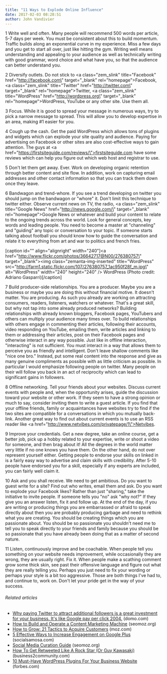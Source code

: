 ```yaml
---
title: "11 Ways to Explode Online Influence"
date: 2017-02-03 08:28:51
author: John Vandivier
---
```




1 Write well and often. Many people will recommend 500 words per article, 5-7 days per week. You must be consistent about this to build momentum. Traffic builds along an exponential curve in my experience. Miss a few days and you get to start all over, just like hitting the gym. Writing well means understanding and appealing to your audience as well as technically writing with good grammar, word choice and what have you, so that the audience can better understand you.

2 Diversify outlets. Do not stick to <a class=\"zem_slink\" title=\"Facebook\" href=\"http://facebook.com\" target=\"_blank\" rel=\"homepage\">Facebook</a>, <a class=\"zem_slink\" title=\"Twitter\" href=\"http://twitter.com\" target=\"_blank\" rel=\"homepage\">Twitter</a>, <a class=\"zem_slink\" title=\"WordPress\" href=\"http://wordpress.org\" target=\"_blank\" rel=\"homepage\">WordPress,</a> YouTube or any other site. Use them all.

3 Focus. While it is good to spread your message in numerous ways, try to pick a narrow message to spread. This will allow you to develop expertise in an area, making #1 easier for you.

4 Cough up the cash. Get the paid WordPress which allows tons of plugins and widgets which can explode your site quality and audience. Paying for advertising on Facebook or other sites are also cost-effective ways to gain attention. The guys at <a href=\"https://firstsiteguide.com/reviews/\">firstsiteguide.com</a> have some reviews which can help you figure out which web host and registrar to use.

5 Don't let them get away. Ever. Work on developing organic retention through better content and site flow. In addition, work on capturing email addresses and other contact information so that you can track them down once they leave.

6 Bandwagon and trend-whore. If you see a trend developing on twitter you should jump on the bandwagon or \"whore\" it. Don't limit this technique to twitter either. Observe current news on TV, the radio, <a class=\"zem_slink\" title=\"Google News\" href=\"http://news.google.com/\" target=\"_blank\" rel=\"homepage\">Google News</a> or whatever and build your content to relate to the ongoing trends across the world. Look for general concepts, key words and leading people. You need to become a master at \"channeling\" and \"guiding\" any topic or conversation to your topic. If someone starts talking about football you should know how to guide the conversation and relate it to everything from art and war to politics and french fries.

[caption id=\"\" align=\"alignright\" width=\"240\"]<a href=\"http://www.flickr.com/photos/36642717@N00/276380757\" target=\"_blank\"><img class=\"zemanta-img-inserted\" title=\"WordPress\" src=\"http://farm1.static.flickr.com/107/276380757_1ac950f28f_m.jpg\" alt=\"WordPress\" width=\"240\" height=\"240\" /></a> WordPress (Photo credit: Adriano Gasparri)[/caption]

7 Build producer-side relationships. You are a producer. Maybe you are a business or maybe you are doing this without financial motive. It doesn't matter. You are producing. As such you already are working on attracting consumers, readers, listeners, watchers or whatever. That's a great skill, but why not tap into some already produced networks? Building relationships with already known bloggers, Facebook pages, YouTubers and others can multiply your audience many times over. To build relationships with others engage in commenting their articles, following their accounts, video responding on YouTube, emailing them, write articles and linking to them or addressing their articles, post on their Facebook pages and otherwise interact in any way possible. Just like in offline interaction, \"interacting\" is not sufficient. You must interact in a way that allows them to perceive you as friendly and intelligent. Don't leave shallow comments like \"nice one bro.\" Instead, put some real content into the response and give as many genuine compliments as possible with as little criticism as possible. In particular I would emphasize following people on twitter. Many people on their will follow you back in an act of reciprocity which can lead to significant gains in followers.

8 Offline networking. Tell your friends about your websites. Discuss current events with people and, when the opportunity arises, guide the discussion toward your website or other work. If they seem to have a strong opinion or much to say, consider inviting them to write a guest article. If you find that your offline friends, family or acquaintances have websites try to find if the two sites are compatible for a conversations in which you mutually back-link. Another great way to find out about current events is to use an RSS reader like <a href=\"http://www.netvibes.com/privatepage/1\">Netvibes</a>.

9 Improve your credentials. Get a new degree, take an online course, get a better job, pick up a hobby related to your expertise, write or shoot a video for someone, and then brag about it! All the degrees in the world matter very little if no one knows you have them. On the other hand, do not over represent yourself either. Getting people to endorse your skills on linked in is a fairly easy way to advertise and claim skills with credibility. After 5-10 people have endorsed you for a skill, especially if any experts are included, you can fairly well claim it.

10 Ask and you shall receive. We need to get ambitious. Do you want to guest write for a site? Find out who writes, email them and ask. Do you want to explode your Facebook likes? Rather than just \"sharing,\" take the initiative to invite people. If someone tells you \"no\" ask \"why not?\" If they give you an answer listen, fix it and follow up. At the end of the day, if you are writing or producing things you are embarrassed or afraid to speak directly about then you are probably producing garbage and need to rethink what you are creating. You should be creating things which you are passionate about. You should be so passionate you shouldn't need me to tell you to speak directly to your friends and family because you should be so passionate that you have already been doing that as a matter of second nature.

11 Listen, continuously improve and be coachable. When people tell you something on your website needs improvement, while occasionally they are wrong, they are usually right. Fix it. When people make a scathing comment grow some thick skin, see past their offensive language and figure out what they are really telling you. Perhaps you just need to fix your wording or perhaps your style is a bit too aggressive. Those are both things I've had to, and continue to, work on. Don't let your pride get in the way of your success.
<h6 class=\"zemanta-related-title\" style=\"font-size: 1em;\">Related articles</h6>
<ul class=\"zemanta-article-ul\">
 	<li class=\"zemanta-article-ul-li\"><a href=\"http://www.domo.com/blog/2013/01/why-paying-twitter-to-attract-additional-followers-is-a-great-investment-for-your-business-its-like-google-pay-per-click-2004/\" target=\"_blank\">Why paying Twitter to attract additional followers is a great investment for your business. It's like Google pay per click 2004.</a> (domo.com)</li>
 	<li class=\"zemanta-article-ul-li\"><a href=\"http://www.seomoz.org/blog/how-to-build-and-operate-a-content-marketing-machine\" target=\"_blank\">How to Build and Operate a Content Marketing Machine</a> (seomoz.org)</li>
 	<li class=\"zemanta-article-ul-li\"><a href=\"http://moz.com/blog/how-to-grow-21-tactics-to-acquire-customers\" target=\"_blank\">How to Grow: 21 Tactics to Acquire Customers</a> (moz.com)</li>
 	<li class=\"zemanta-article-ul-li\"><a href=\"http://www.socialsamosa.com/2013/07/5-effective-ways-to-increase-engagement-on-google-plus/\" target=\"_blank\">5 Effective Ways to Increase Engagement on Google Plus</a> (socialsamosa.com)</li>
 	<li class=\"zemanta-article-ul-li\"><a href=\"http://www.seomoz.org/blog/social-media-curation-guide\" target=\"_blank\">Social Media Curation Guide</a> (seomoz.org)</li>
 	<li class=\"zemanta-article-ul-li\"><a href=\"http://www.business2community.com/twitter/how-to-get-retweeted-like-a-rock-star-or-guy-kawasaki-0554528\" target=\"_blank\">How To Get Retweeted Like A Rock Star (Or Guy Kawasaki)</a> (business2community.com)</li>
 	<li class=\"zemanta-article-ul-li\"><a href=\"http://www.forbes.com/sites/allbusiness/2013/07/15/10-must-have-wordpress-plugins-for-your-business-website/\" target=\"_blank\">10 Must-Have WordPress Plugins For Your Business Website</a> (forbes.com)</li>
</ul>